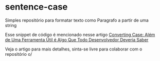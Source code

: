 # sentence-case
Simples repositório para formatar texto como Paragrafo a partir de uma string

Esse snippet de código é mencionado nesse artigo [Converting Case: Além de Uma Ferramenta Útil é Algo Que Todo Desenvolvedor Deveria Saber](https://marriedgames.com.br/tecnologia/desenvolvimento/converting-case:-alem-de-uma-ferramenta-util-e-algo-que-todo-desenvolvedor-deveria-saber/)

Veja o artigo para mais detalhes, sinta-se livre para colaborar com o repositório o/
